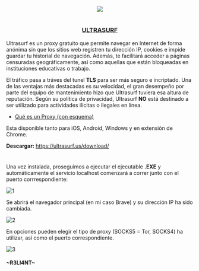 <p align="center">
  <a href="https://github.com/DenverCoder1/readme-typing-svg"><img src="https://readme-typing-svg.herokuapp.com?font=Fira+Code&pause=1000&color=13F700&width=264&lines=Proxy+Ultrasurf"></a>
</p>

<h1 align="center"></h1>

<h3 align="center"><ins>ULTRASURF</ins></h3>

Ultrasurf es un proxy gratuito que permite navegar en Internet de forma anónima sin que los sitios web registren tu dirección IP, cookies e impide guardar tu historial de navegación. Además, te facilitará acceder a páginas censuradas geográficamente, así como aquellas que están bloqueadas en instituciones educativas o trabajo.

El tráfico pasa a tráves del tunel **TLS** para ser más seguro e incriptado. Una de las ventajas más destacadas es su velocidad, el gran desempeño por parte del equipo de mantenimiento hizo que Ultrasurf tuviera esa altura de reputación. Según su política de privacidad, Ultrasurf **NO** está destinado a ser utilizado para actividades ilícitas o ilegales en línea. 

- <a href="https://github.com/R3LI4NT/articulos/blob/main/Seguridad/Anonimato/GNU-Linux/proxychains_tor.md">Qué es un Proxy (con esquema)</a>

Esta disponible tanto para iOS, Android, Windows y en extensión de Chrome.

**Descargar:** https://ultrasurf.us/download/

<h1 align="center"></h1>

Una vez instalada, proseguimos a ejecutar el ejecutable **.EXE** y automáticamente el servicio localhost comenzará a correr junto con el puerto corrrespondiente:

![1](https://user-images.githubusercontent.com/75953873/185723812-dd420459-a055-4d47-a50e-1a447eb01369.png)

Se abrirá el navegador principal (en mi caso Brave) y su dirección IP ha sido cambiada.

![2](https://user-images.githubusercontent.com/75953873/185723864-c114f239-ecb2-4bc6-a25a-627c0950fa54.png)

En opciones pueden elegir el tipo de proxy (SOCKS5 = Tor, SOCKS4) ha utilizar, así como el puerto correspondiente.

![3](https://user-images.githubusercontent.com/75953873/185724095-20a81b70-e92b-498a-bca3-09d01c6a2b73.png)



#### ~R3LI4NT~


